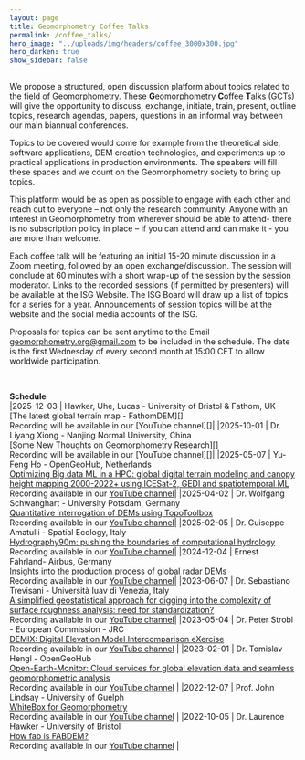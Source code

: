 ```yaml
---
layout: page
title: Geomorphometry Coffee Talks
permalink: /coffee_talks/
hero_image: "../uploads/img/headers/coffee_3000x300.jpg"
hero_darken: true
show_sidebar: false
---
```



We propose a structured, open discussion platform about topics related to the field of Geomorphometry. These **G**eomorphometry **C**offee **T**alks (GCTs) will give the opportunity to discuss, exchange, initiate, train, present, outline topics, research agendas, papers, questions in an informal way between our main biannual conferences.

Topics to be covered would come for example from the theoretical side, software applications, DEM creation technologies, and experiments up to practical applications in production environments. The speakers will fill these spaces and we count on the Geomorphometry society to bring up topics.

This platform would be as open as possible to engage with each other and reach out to everyone – not only the research community. Anyone with an interest in Geomorphometry from wherever should be able to attend- there is no subscription policy in place – if you can attend and can make it - you are more than welcome.

Each coffee talk will be featuring an initial 15-20 minute discussion in a Zoom meeting, followed by an open exchange/discussion. The session will conclude at 60 minutes with a short wrap-up of the session by the session moderator. Links to the recorded sessions (if permitted by presenters) will be available at the ISG Website. The ISG Board will draw up a list of topics for a series for a year. Announcements of session topics will be at the website and the social media accounts of the ISG.

Proposals for topics can be sent anytime to the Email [geomorphometry.org@gmail.com](mailto:geomorphometry.org@gmail.com) to be included in the schedule. The date is the first Wednesday of every second month at 15:00 CET to allow worldwide participation.

&nbsp;

**Schedule**  
|2025-12-03 | Hawker, Uhe, Lucas - University of Bristol & Fathom, UK <br> [The latest global terrain map - FathomDEM][] <br> Recording will be available in our [YouTube channel][]|
|2025-10-01 | Dr. Liyang Xiong  - Nanjing Normal University, China <br> [Some New Thoughts on Geomorphometry Research][] <br> Recording will be available in our [YouTube channel][]|
|2025-05-07 | Yu-Feng Ho  - OpenGeoHub, Netherlands <br> [Optimizing Big data ML in a HPC: global digital terrain modeling and canopy height mapping 2000-2022+ using ICESat-2, GEDI and spatiotemporal ML][pdf_yufeng] <br> Recording available in our [YouTube channel][video_yufeng]|
|2025-04-02 | Dr. Wolfgang Schwanghart - University Potsdam, Germany <br> [Quantitative interrogation of DEMs using TopoToolbox][pdf_wolfgang] <br> Recording available in our [YouTube channel][video_wolfgang]|
|2025-02-05 | Dr. Guiseppe Amatulli - Spatial Ecology, Italy <br> [Hydrography90m: pushing the boundaries of computational hydrology][pdf_guiseppe] <br> Recording available in our [YouTube channel][video_giuseppe]|
|2024-12-04 | Ernest Fahrland- Airbus, Germany <br> [Insights into the production process of global radar DEMs][pdf_ernest] <br> Recording available in our [YouTube channel][video_ernest]|
|2023-06-07 | Dr. Sebastiano Trevisani - Università Iuav di Venezia, Italy <br> [A simplified geostatistical approach for digging into the complexity of surface roughness analysis: need for standardization?][pdf_sebastiano] <br> Recording available in our [YouTube channel][video_sebastiano]|
|2023-05-04 | Dr. Peter Strobl - European Commission - JRC <br> [DEMIX: Digital Elevation Model Intercomparison eXercise][pdf_peterstrobl] <br> Recording available in our [YouTube channel][video_peterstrobl] |
|2023-02-01 | Dr. Tomislav Hengl - OpenGeoHub <br> [Open-Earth-Monitor: Cloud services for global elevation data and seamless geomorphometric analysis][pdf_tomhengl] <br> Recording available in our [YouTube channel][video_tomhengl] |
|2022-12-07 | Prof. John Lindsay - University of Guelph <br> [WhiteBox for Geomorphometry][pdf_johnlindsay] <br> Recording available in our [YouTube channel][video_johnlindsay] |
|2022-10-05 | Dr. Laurence Hawker - University of Bristol <br> [How fab is FABDEM?][pdf_laurence] <br> Recording available in our [YouTube channel][video_laurence] |

[pdf_yufeng]: <{{site.baseurl}}/uploads/pdf/gct/CoffeeTalk_Yu-FengHo_07.05.2025.pdf>
[pdf_wolfgang]: <{{site.baseurl}}/uploads/pdf/gct/CoffeeTalk_WolfgangSchwanghart_02.04.2025.pdf>
[pdf_guiseppe]: <{{site.baseurl}}/uploads/pdf/gct/CoffeeTalk_GuiseppeAmatulli_05.02.2025.pdf>
[pdf_ernest]: <{{site.baseurl}}/uploads/pdf/gct/CoffeeTalk_ErnestFahrland_04.12.2024.pdf>
[pdf_sebastiano]: <{{site.baseurl}}/uploads/pdf/gct/CoffeeTalk_Trevisani_06.07.2023.pdf>
[pdf_peterstrobl]: <{{site.baseurl}}/uploads/pdf/gct/CoffeeTalk_PeterStrobl_04.05.2023.pdf>
[pdf_tomhengl]: <{{site.baseurl}}/uploads/pdf/gct/CoffeeTalk_TomHengl_01.02.2023.pdf>
[pdf_johnlindsay]: <{{site.baseurl}}/uploads/pdf/gct/CoffeeTalk_JohnLindsay_07.12.2022.pdf>
[pdf_laurence]: <{{site.baseurl}}/uploads/pdf/gct/CoffeeTalk_LaurenceHawker_05.10.2022.pdf>

[video_yufeng]: <https://youtu.be/iVGgGJ8-Ods>
[video_wolfgang]: <https://www.youtube.com/watch?v=HBsrmeaO3gY>
[video_giuseppe]: <https://www.youtube.com/watch?v=_9D0jzHCOEA>
[video_ernest]: <https://www.youtube.com/watch?v=hDer5pnmR8M>
[video_sebastiano]: <https://www.youtube.com/watch?v=UfIBlZ2WhIM>
[video_peterstrobl]: <https://www.youtube.com/watch?v=b-NGX-RTJUo>
[video_tomhengl]: <https://www.youtube.com/watch?v=EkHM8bP1CZM>
[video_johnlindsay]: <https://www.youtube.com/watch?v=ypuvjM8ijSM>
[video_laurence]: <https://www.youtube.com/watch?v=aWZ9C9ZziE4>
